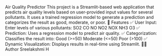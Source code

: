 Air Quality Predictor
This project is a Streamlit-based web application that predicts air quality levels based on user-provided input values for several pollutants. It uses a trained regression model to generate a prediction and categorizes the result as good, moderate, or poor.
🚀 Features
✅ User Input: Enter levels of various pollutants:
SO2
CO
NO
NO2
NOX
NH3
O3
✅ Prediction: Uses a regression model to predict air quality.
✅ Categorization: Classifies the result into:
Good (>=50)
Moderate (<=50)
Poor (>100)
✅ Dynamic Visualization: Displays results in real-time using Streamlit.
👨‍💻 Author
Sreelakshmi H
